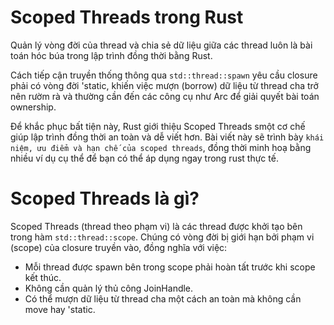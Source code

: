 # Scoped Threads trong Rust

Quản lý vòng đời của thread và chia sẻ dữ liệu giữa các thread luôn là bài toán hóc búa trong lập trình đồng thời bằng Rust. 

Cách tiếp cận truyền thống thông qua `std::thread::spawn` yêu cầu closure phải có vòng đời 'static, khiến việc mượn (borrow) dữ liệu từ thread cha trở nên rườm rà và thường cần đến các công cụ như Arc để giải quyết bài toán ownership.

Để khắc phục bất tiện này, Rust giới thiệu Scoped Threads smột cơ chế giúp lập trình đồng thời an toàn và dễ viết hơn. Bài viết này sẽ trình bày `khái niệm, ưu điểm và hạn chế của scoped threads`, đồng thời minh hoạ bằng nhiều ví dụ cụ thể để bạn có thể áp dụng ngay trong rust thực tế. 

# Scoped Threads là gì?

Scoped Threads (thread theo phạm vi) là các thread được khởi tạo bên trong hàm `std::thread::scope`. Chúng có vòng đời bị giới hạn bởi phạm vi (scope) của closure truyền vào, đồng nghĩa với việc:


* Mỗi thread được spawn bên trong scope phải hoàn tất trước khi scope kết thúc.
* Không cần quản lý thủ công JoinHandle.
* Có thể mượn dữ liệu từ thread cha một cách an toàn mà không cần move hay 'static.